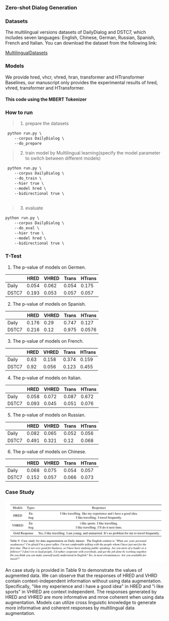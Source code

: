 ### Zero-shot Dialog Generation

### Datasets
The multilingual versions datasets of DailyDialog and DSTC7, which includes seven languages: English, Chinese, German, Russian, Spanish, French and Italian.  You can download the dataset from the following link:   

[MultilingualDatasets](https://drive.google.com/file/d/1oohBMzoPlWBLjjGuLQBuN8Xk84NGHWic/view)


### Models
We provide hred, vhcr, vhred, hran, transformer and HTransformer Baselines, our manuscript only provides the experimental results of hred, vhred, transformer and HTransformer.

#### This code using the MBERT Tokenizer  

### How to run

> 1. prepare the datasets

```
 python run.py \
 	--corpus DailyDialog \
 	--do_prepare
```

> 2. train model by Multilingual learning(specify the model parameter to switch between different models)

```
 python run.py \
 	--corpus DailyDialog \
 	--do_train \
 	--hier true \
 	--model hred \
 	--bidirectional true \
 	
```

> 3. evaluate  
```
python run.py \
 	--corpus DailyDialog \
 	--do_eval \
 	--hier true \
 	--model hred \
 	--bidirectional true \
```

###  T-Test

1. The p-value of models on Germen.

|       | HRED  | VHRED | Trans | HTrans |
| ----- | ----- | ----- | ----- | ------ |
| Daily | 0.054 | 0.062 | 0.054 | 0.175  |
| DSTC7 | 0.193 | 0.053 | 0.057 | 0.057  |

2. The p-value of models on Spanish.  

|       | HRED  | VHRED | Trans | HTrans |
| ----- | ----- | ----- | ----- | ------ |
| Daily | 0.176 | 0.29  | 0.747 | 0.127  |
| DSTC7 | 0.216 | 0.12  | 0.975 | 0.0576 |

3. The p-value of models on French.  

|       | HRED | VHRED | Trans | HTrans |
| ----- | ---- | ----- | ----- | ------ |
| Daily | 0.63 | 0.158 | 0.374 | 0.159  |
| DSTC7 | 0.92 | 0.056 | 0.123 | 0.455  |

4. The p-value of models on Italian.

|       | HRED  | VHRED | Trans | HTrans |
| ----- | ----- | ----- | ----- | ------ |
| Daily | 0.058 | 0.072 | 0.087 | 0.672  |
| DSTC7 | 0.093 | 0.045 | 0.051 | 0.076  |

5. The p-value of models on Russian.

|       | HRED  | VHRED | Trans | HTrans |
| ----- | ----- | ----- | ----- | ------ |
| Daily | 0.082 | 0.065 | 0.052 | 0.056  |
| DSTC7 | 0.491 | 0.321 | 0.12  | 0.068  |

6. The p-value of models on Chinese.

|       | HRED  | VHRED | Trans | HTrans |
| ----- | ----- | ----- | ----- | ------ |
| Daily | 0.068 | 0.075 | 0.054 | 0.057  |
| DSTC7 | 0.152 | 0.057 | 0.066 | 0.073  |


###  Case Study  

![Case study](case.png)  

An case study is provided in Table 9  to demonstrate the values of augmented data.  We can observe that the responses of HRED and VHRD contain context-independent information without using data augmentation. Specifically, "like my experience and i have a good idea" in HRED and "i like sports" in VHRED are context independent. The responses generated by HRED and VHRED are more informative and mroe coherent when using data augmentation. Models can utilize cross linguistic knowledge to generate more informative and coherent responses by multilingual data augmentation.  












